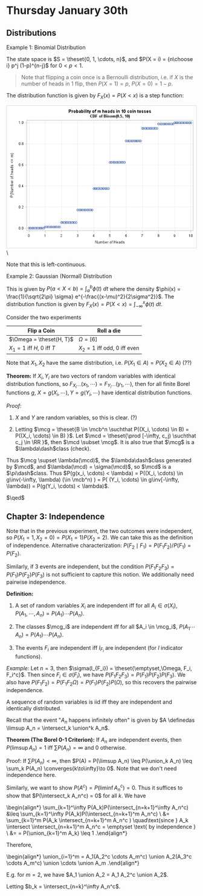# Thursday January 30th

## Distributions

Example 1: 
Binomial Distribution

The state space is $S = \theset{0, 1, \cdots, n}$, and $P(X = i) = {n\choose i} p^j (1-p)^{n-j}$ for $0 < p < 1$.

> Note that flipping a coin once is a Bernoulli distribution, i.e. if $X$ is the number of heads in 1 flip, then $P(X=1) = p,~P(X=0) = 1-p$.

The distribution function is given by $F_X(x) = P(X < x)$ is a step function:

![Image](figures/2020-01-30-09:40.png)\

Note that this is left-continuous.

Example 2:
Gaussian (Normal) Distribution

This is given by $P(a < X < b) = \int_a^b \phi(t) ~dt$ where the density $\phi(x) = \frac{1}{\sqrt{2\pi} \sigma} e^{-\frac{(x-\mu)^2}{2\sigma^2}}$. 
The distribution function is given by $F_X(x) = P(X < x) = \int_{-\infty}^x \phi(t) ~dt$.

Consider the two experiments

| Flip a Coin | Roll a die |
| ----- | ----- |
|$\Omega = \theset{H, T}$ | $\Omega = [6]$ |
| $X_1 = 1$ iff $H$, $0$ iff $T$ | $X_2 = 1$ iff odd, $0$ iff even |

Note that $X_1, X_2$ have the same distribution, i.e. $P(X_1 \in A) = P(X_2 \in A)$ (??)

**Theorem:**
If $X_i, Y_i$ are two vectors of random variables with identical distribution functions, so $F_{X_i\cdots}(x_1, \cdots) = F_{Y_i \cdots}(y_1, \cdots)$,
then for all finite Borel functions $g$, $X = g(X_i, \cdots), Y = g(Y_i, \cdots)$ have identical distribution functions.

*Proof:*

1. $X$ and $Y$ are random variables, so this is clear. (?)

2. Letting $\mcg = \theset{B \in \mcb^n \suchthat P((X_i, \cdots) \in B) = P((X_i, \cdots) \in B) }$.
  Let $\mcd = \theset{\prod [-\infty, c_j) \suchthat c_j \in \RR }$, then $\mcd \subset \mcg$.
  It is also true that $\mcg$ is a $\lambda\dash$class (check).

Thus $\mcg \supset \lambda(\mcd)$, the $\lambda\dash$class generated by $\mcd$, and $\lambda(\mcd) = \sigma(\mcd)$, so $\mcd$ is a $\pi\dash$class.
Thus $P(g(x_i, \cdots) < \lambda) = P((X_i, \cdots) \in g\inv(-\infty, \lambda) (\in \mcb^n) ) = P( (Y_i, \cdots) \in g\inv[-\infty, \lambda)) = P(g(Y_i, \cdots) < \lambda)$.

$\qed$

## Chapter 3: Independence

Note that in the previous experiment, the two outcomes were independent, so $P(X_1 = 1, X_2 = 0) = P(X_1 = 1) P(X_2 = 2)$.
We can take this as the definition of independence.
Alternative characterization: $P(F_2 \mid F_1) = P(F_1 F_2) / P(F_1) = P(F_2)$.

Similarly, if 3 events are independent, but the condition $P(F_1 F_2 F_3) = P(F_1) P(F_2) P(F_3)$ is not sufficient to capture this notion.
We additionally need pairwise independence.

**Definition:**

1. A set of random variables $X_i$ are independent iff for all $A_i \in \sigma(X_i)$, $P(A_1, \cdots, A_n) = P(A_1) \cdots P(A_n)$.

2. The classes $\mcg_i$ are independent iff for all $A_i \in \mcg_i$, $P(A_1 \cdots A_n) = P(A_1) \cdots P(A_n)$.

3. The events $F_i$ are independent iff $I_{F_i}$ are independent (for $I$ indicator functions).

*Example:*
Let $n=3$, then $\sigma(I_{F_i}) = \theset{\emptyset,\Omega, F_i, F_i^c}$.
Then since $F_i \in \sigma(F_i)$, we have $P(F_1 F_2 F_3) = P(F_1) P(F_2) P(F_3)$.
We also have $P(F_1 F_2) = P(F_1 F_2 \Omega) = P(F_1) P(F_2) P(\Omega)$, so this recovers the pairwise independence.

A sequence of random variables is iid iff they are independent and identically distributed.

Recall that the event "$A_n$ happens infinitely often" is given by $A \definedas \limsup A_n = \intersect_k \union^k A_n$.

**Theorem (The Borel 0-1 Criterion):**
If $A_n$ are independent events, then $P(\limsup A_n) = 1$ iff $\sum P(A_n) = \infty$ and 0 otherwise.

Proof:
If $\sum P(A_n) < \infty$, then $P(A) = P(\limsup A_n) \leq P(\union_k A_n) \leq \sum_k P(A_n) \converges{k\to\infty}\to 0$.
Note that we don't need independence here.

Similarly, we want to show $P(A^c) = P(\liminf A_n^c) = 0$.
Thus it suffices to show that $P(\intersect_k A_n^c) = 0$ for all $k$.
We have 

\begin{align*}
\sum_{k=1}^\infty P(A_k)P(\intersect_{n=k+1}^\infty A_n^c) &\leq
\sum_{k=1}^\infty P(A_k)P(\intersect_{n=k+1}^m A_n^c) \\
&= \sum_{k=1}^m P(A_k \intersect_{n=k+1}^m A_n^c ) \quad\text{since } A_k \intersect \intersect_{n=k+1}^m A_n^c = \emptyset \text{ by independence } \\
&= = P(\union_{k=1}^m A_k) \leq 1
.\end{align*}

Therefore,

\begin{align*}
\union_{i=1}^m = A_1(A_2^c \cdots A_m^c) \union A_2(A_3^c \cdots A_m^c) \union \cdots \union A_m
.\end{align*}

E.g. for $m=2$, we have $A_1 \union A_2 = A_1 A_2^c \union A_2$.

Letting $b_k = \intersect_{n=k}^\infty A_n^c$.

